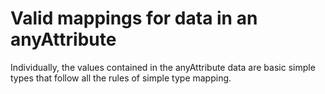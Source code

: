 <!-- image -->

# Valid mappings for data in an anyAttribute

Individually, the values contained in the anyAttribute data are basic simple types that follow
all the rules of simple type mapping.